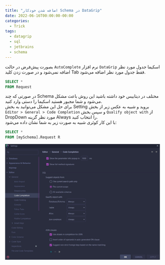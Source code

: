 ```yaml
---
title: "اضافه شدن خودکار Schema در DataGrip"
date: 2022-06-16T00:00:00-00:00
categories:
  - Trick
tags:
  - datagrip
  - sql
  - jetbrains
  - schema
---
```


بصورت پیش‌فرض در حالت `AutoComplete` نرم افزار `DataGrip` اسکیما جدول مورد نظر اضافه نمی‌شود و در صورت زدن کلید Tab فقط جدول مورد نظر اضافه می‌شود.  

```sql
SELECT *
FROM Request
```

در صورتی که چند Schema مختلف در دیتابیس خود داشته باشید این روش باعث مشکل می‌شود و شما مجبور هستید اسکیما را دستی وارد کنید.  
برای حل این مشکل می‌توانید به بخش Setting بروید و شبیه به عکس زیر از بخش `Editor > General > Code Completion` و سپس بخش `Qualify object with` از DropDown مورد نظر گزینه Always را انتخاب کنید.  
با این کار کوئری شبیه به صورت زیر به شما نشان داده می‌شود:  

```sql
SELECT *
FROM [mySchema].Request R
```

<p align="center" >
  <img src="/assets/img/datagripSchema.jpg" alt="mhkarami97" />
</p>